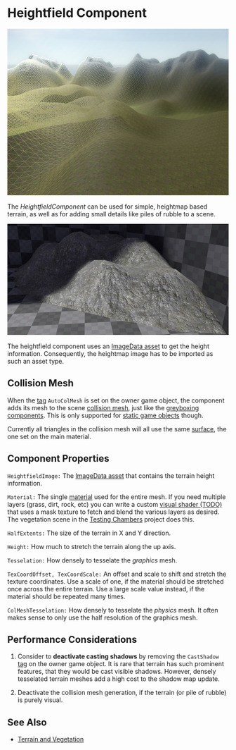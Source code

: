 # Heightfield Component

![Heightfield](media/heightfield.jpg)

The *HeightfieldComponent* can be used for simple, heightmap based terrain, as well as for adding small details like piles of rubble to a scene.

![Rubble](media/heightfield-rubble.jpg)

The heightfield component uses an [ImageData asset](../Miscellaneous/imagedata-asset.md) to get the height information. Consequently, the heightmap image has to be imported as such an asset type.

## Collision Mesh

When the [tag](../projects/tags.md) `AutoColMesh` is set on the owner game object, the component adds its mesh to the scene [collision mesh](../physics/jolt/collision-shapes/jolt-collision-meshes.md), just like the [greyboxing components](../scenes/greyboxing.md). This is only supported for [static game objects](../runtime/world/game-objects.md#static-vs-dynamic-objects) though.

Currently all triangles in the collision mesh will all use the same [surface](../materials/surfaces.md), the one set on the main material.

## Component Properties

`HeightfieldImage:` The [ImageData asset](../Miscellaneous/imagedata-asset.md) that contains the terrain height information.

`Material:` The single [material](../materials/materials-overview.md) used for the entire mesh. If you need multiple layers (grass, dirt, rock, etc) you can write a custom [visual shader (TODO)](../materials/visual-shaders.md) that uses a mask texture to fetch and blend the various layers as desired. The vegetation scene in the [Testing Chambers](../../samples/testing-chambers.md) project does this.

`HalfExtents:` The size of the terrain in X and Y direction.

`Height:` How much to stretch the terrain along the up axis.

`Tesselation:` How densely to tesselate the *graphics* mesh.

`TexCoordOffset, TexCoordScale:` An offset and scale to shift and stretch the texture coordinates. Use a scale of one, if the material should be stretched once across the entire terrain. Use a large scale value instead, if the material should be repeated many times.

`ColMeshTesselation:` How densely to tesselate the *physics* mesh. It often makes sense to only use the half resolution of the graphics mesh.

## Performance Considerations

1. Consider to **deactivate casting shadows** by removing the `CastShadow` [tag](../projects/tags.md) on the owner game object. It is rare that terrain has such prominent features, that they would be cast visible shadows. However, densely tesselated terrain meshes add a high cost to the shadow map update.

1. Deactivate the collision mesh generation, if the terrain (or pile of rubble) is purely visual.

## See Also

* [Terrain and Vegetation](terrain-overview.md)

